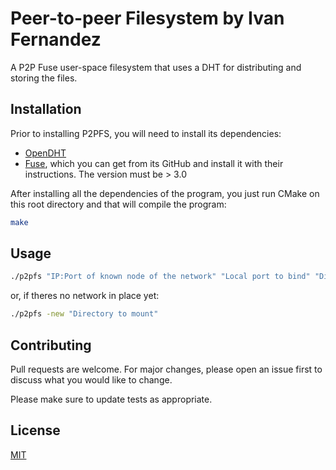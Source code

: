 # Peer-to-peer Filesystem by Ivan Fernandez
A P2P Fuse user-space filesystem that uses a DHT for distributing and storing the files.

## Installation

Prior to installing P2PFS, you will need to install its dependencies:
- [OpenDHT](https://github.com/savoirfairelinux/opendht)
- [Fuse](https://github.com/libfuse/libfuse), which you can get from its GitHub and install it with their instructions. The version must be > 3.0

After installing all the dependencies of the program, you just run CMake on this root directory and that will compile the program:

```bash
make
```

## Usage

```bash
./p2pfs "IP:Port of known node of the network" "Local port to bind" "Directory to mount"
```
or, if theres no network in place yet:

```bash
./p2pfs -new "Directory to mount"
```

## Contributing
Pull requests are welcome. For major changes, please open an issue first to discuss what you would like to change.

Please make sure to update tests as appropriate.

## License
[MIT](https://choosealicense.com/licenses/mit/)
